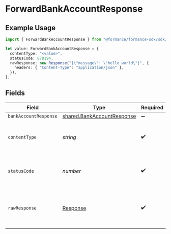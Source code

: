 # ForwardBankAccountResponse

## Example Usage

```typescript
import { ForwardBankAccountResponse } from "@formance/formance-sdk/sdk/models/operations";

let value: ForwardBankAccountResponse = {
  contentType: "<value>",
  statusCode: 878194,
  rawResponse: new Response("{\"message\": \"hello world\"}", {
    headers: { "Content-Type": "application/json" },
  }),
};
```

## Fields

| Field                                                                           | Type                                                                            | Required                                                                        | Description                                                                     |
| ------------------------------------------------------------------------------- | ------------------------------------------------------------------------------- | ------------------------------------------------------------------------------- | ------------------------------------------------------------------------------- |
| `bankAccountResponse`                                                           | [shared.BankAccountResponse](../../../sdk/models/shared/bankaccountresponse.md) | :heavy_minus_sign:                                                              | OK                                                                              |
| `contentType`                                                                   | *string*                                                                        | :heavy_check_mark:                                                              | HTTP response content type for this operation                                   |
| `statusCode`                                                                    | *number*                                                                        | :heavy_check_mark:                                                              | HTTP response status code for this operation                                    |
| `rawResponse`                                                                   | [Response](https://developer.mozilla.org/en-US/docs/Web/API/Response)           | :heavy_check_mark:                                                              | Raw HTTP response; suitable for custom response parsing                         |